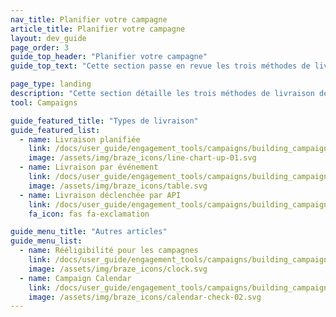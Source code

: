 ```yaml
---
nav_title: Planifier votre campagne
article_title: Planifier votre campagne
layout: dev_guide
page_order: 3
guide_top_header: "Planifier votre campagne"
guide_top_text: "Cette section passe en revue les trois méthodes de livraison différentes proposées par Braze (livraison planifiée, livraison par événement et livraison déclenchée par API) ainsi que la manière de les configurer et de les utiliser. En plus de ces articles, nous vous recommandons également de consulter notre Cours d’apprentissage de Braze pour <a href='https://learning.braze.com/campaign-setup-delivery-targeting-conversions'>Configurer une campagne</a>.<br><br>Choisir la manière dont votre campagne est livrée est essentiel pour développer une campagne efficace. Heureusement, grâce à Braze, vous avez un contrôle précis sur le moment et la manière dont vos campagnes sont envoyées. <br><br>Chaque marketeur averti sait que le timing est essentiel, c’est pourquoi Braze propose plusieurs options de planification qui vous permettront d’atteindre les utilisateurs exactement au bon moment. Cependant, une grande flexibilité peut entraîner une incertitude sur le type de planification qui correspond le mieux aux objectifs de votre campagne. Pour vous aider à tirer le meilleur parti de la plate-forme de Braze, nous avons sélectionné ces articles pratiques qui passent en revue vos options de planification, les bonnes pratiques et des cas d’utilisation."

page_type: landing
description: "Cette section détaille les trois méthodes de livraison de campagne différentes (livraison planifiée, livraison par événement et livraison déclenchée par API) ainsi que la manière de les configurer et de les utiliser."
tool: Campaigns

guide_featured_title: "Types de livraison"
guide_featured_list:
  - name: Livraison planifiée
    link: /docs/user_guide/engagement_tools/campaigns/building_campaigns/delivery_types/scheduled_delivery/
    image: /assets/img/braze_icons/line-chart-up-01.svg
  - name: Livraison par événement
    link: /docs/user_guide/engagement_tools/campaigns/building_campaigns/delivery_types/triggered_delivery/
    image: /assets/img/braze_icons/table.svg
  - name: Livraison déclenchée par API
    link: /docs/user_guide/engagement_tools/campaigns/building_campaigns/delivery_types/api_triggered_delivery/
    fa_icon: fas fa-exclamation

guide_menu_title: "Autres articles"
guide_menu_list:
  - name: Rééligibilité pour les campagnes
    link: /docs/user_guide/engagement_tools/campaigns/building_campaigns/delivery_types/reeligibility/
    image: /assets/img/braze_icons/clock.svg
  - name: Campaign Calendar
    link: /docs/user_guide/engagement_tools/campaigns/building_campaigns/delivery_types/campaign_calendar/
    image: /assets/img/braze_icons/calendar-check-02.svg
---
```



